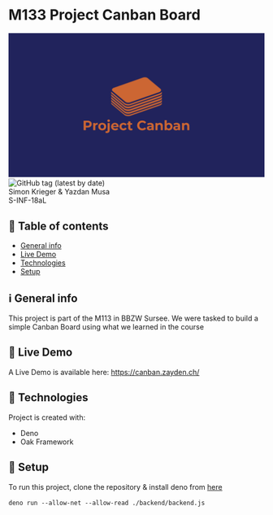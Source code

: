 # M133 Project Canban Board
![Cover Picture](/misc/logos/banner.png)
![GitHub tag (latest by date)](https://img.shields.io/github/v/tag/zayden16/m133-arbeitsauftrag-ym-sk?style=for-the-badge)  
Simon Krieger & Yazdan Musa  
S-INF-18aL

## :scroll: Table of contents
* [General info](#:information_source:-general-info)
* [Live Demo](#:eyes:-live-demo)
* [Technologies](#:dna:-technologies)
* [Setup](#:flight_departure:-setup)

## :information_source: General info
This project is part of the M113 in BBZW Sursee. We were tasked to build a simple Canban Board using what we learned in the course

## :eyes: Live Demo
A Live Demo is available here: https://canban.zayden.ch/

## :dna: Technologies
Project is created with:
* Deno
* Oak Framework
	
## :flight_departure: Setup
To run this project, clone the repository & install deno from [here](https://deno.land/manual/getting_started/installation)

```
deno run --allow-net --allow-read ./backend/backend.js
```
